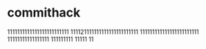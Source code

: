 # commithack
1111111111111111111111111
111121111111111111111111111
111111111111111111111111
11111111111111111
111111111
11111
11
